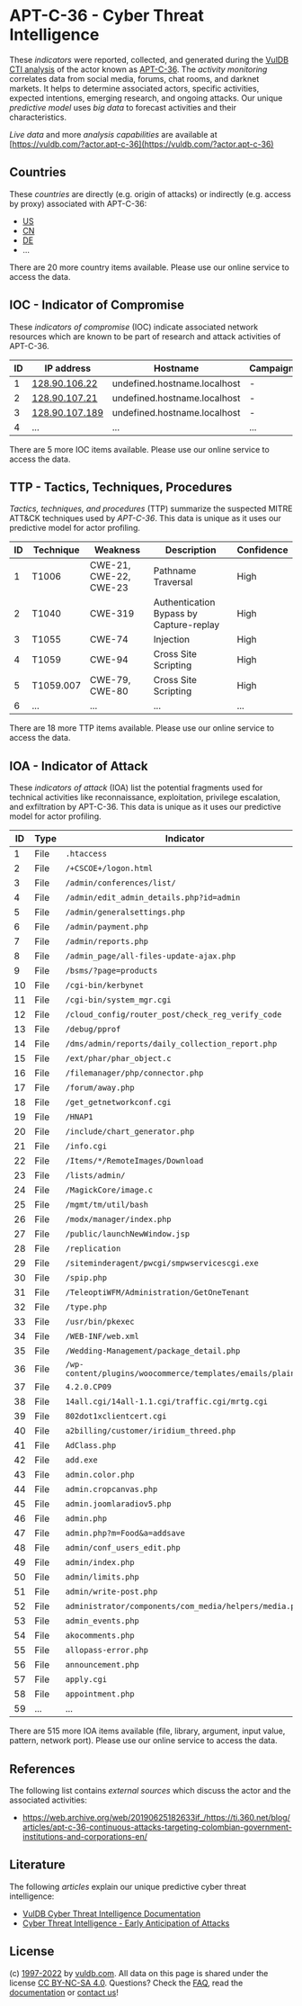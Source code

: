 # APT-C-36 - Cyber Threat Intelligence

These _indicators_ were reported, collected, and generated during the [VulDB CTI analysis](https://vuldb.com/?kb.cti) of the actor known as [APT-C-36](https://vuldb.com/?actor.apt-c-36). The _activity monitoring_ correlates data from social media, forums, chat rooms, and darknet markets. It helps to determine associated actors, specific activities, expected intentions, emerging research, and ongoing attacks. Our unique _predictive model_ uses _big data_ to forecast activities and their characteristics.

_Live data_ and more _analysis capabilities_ are available at [https://vuldb.com/?actor.apt-c-36](https://vuldb.com/?actor.apt-c-36)

## Countries

These _countries_ are directly (e.g. origin of attacks) or indirectly (e.g. access by proxy) associated with APT-C-36:

* [US](https://vuldb.com/?country.us)
* [CN](https://vuldb.com/?country.cn)
* [DE](https://vuldb.com/?country.de)
* ...

There are 20 more country items available. Please use our online service to access the data.

## IOC - Indicator of Compromise

These _indicators of compromise_ (IOC) indicate associated network resources which are known to be part of research and attack activities of APT-C-36.

ID | IP address | Hostname | Campaign | Confidence
-- | ---------- | -------- | -------- | ----------
1 | [128.90.106.22](https://vuldb.com/?ip.128.90.106.22) | undefined.hostname.localhost | - | High
2 | [128.90.107.21](https://vuldb.com/?ip.128.90.107.21) | undefined.hostname.localhost | - | High
3 | [128.90.107.189](https://vuldb.com/?ip.128.90.107.189) | undefined.hostname.localhost | - | High
4 | ... | ... | ... | ...

There are 5 more IOC items available. Please use our online service to access the data.

## TTP - Tactics, Techniques, Procedures

_Tactics, techniques, and procedures_ (TTP) summarize the suspected MITRE ATT&CK techniques used by _APT-C-36_. This data is unique as it uses our predictive model for actor profiling.

ID | Technique | Weakness | Description | Confidence
-- | --------- | -------- | ----------- | ----------
1 | T1006 | CWE-21, CWE-22, CWE-23 | Pathname Traversal | High
2 | T1040 | CWE-319 | Authentication Bypass by Capture-replay | High
3 | T1055 | CWE-74 | Injection | High
4 | T1059 | CWE-94 | Cross Site Scripting | High
5 | T1059.007 | CWE-79, CWE-80 | Cross Site Scripting | High
6 | ... | ... | ... | ...

There are 18 more TTP items available. Please use our online service to access the data.

## IOA - Indicator of Attack

These _indicators of attack_ (IOA) list the potential fragments used for technical activities like reconnaissance, exploitation, privilege escalation, and exfiltration by APT-C-36. This data is unique as it uses our predictive model for actor profiling.

ID | Type | Indicator | Confidence
-- | ---- | --------- | ----------
1 | File | `.htaccess` | Medium
2 | File | `/+CSCOE+/logon.html` | High
3 | File | `/admin/conferences/list/` | High
4 | File | `/admin/edit_admin_details.php?id=admin` | High
5 | File | `/admin/generalsettings.php` | High
6 | File | `/admin/payment.php` | High
7 | File | `/admin/reports.php` | High
8 | File | `/admin_page/all-files-update-ajax.php` | High
9 | File | `/bsms/?page=products` | High
10 | File | `/cgi-bin/kerbynet` | High
11 | File | `/cgi-bin/system_mgr.cgi` | High
12 | File | `/cloud_config/router_post/check_reg_verify_code` | High
13 | File | `/debug/pprof` | Medium
14 | File | `/dms/admin/reports/daily_collection_report.php` | High
15 | File | `/ext/phar/phar_object.c` | High
16 | File | `/filemanager/php/connector.php` | High
17 | File | `/forum/away.php` | High
18 | File | `/get_getnetworkconf.cgi` | High
19 | File | `/HNAP1` | Low
20 | File | `/include/chart_generator.php` | High
21 | File | `/info.cgi` | Medium
22 | File | `/Items/*/RemoteImages/Download` | High
23 | File | `/lists/admin/` | High
24 | File | `/MagickCore/image.c` | High
25 | File | `/mgmt/tm/util/bash` | High
26 | File | `/modx/manager/index.php` | High
27 | File | `/public/launchNewWindow.jsp` | High
28 | File | `/replication` | Medium
29 | File | `/siteminderagent/pwcgi/smpwservicescgi.exe` | High
30 | File | `/spip.php` | Medium
31 | File | `/TeleoptiWFM/Administration/GetOneTenant` | High
32 | File | `/type.php` | Medium
33 | File | `/usr/bin/pkexec` | High
34 | File | `/WEB-INF/web.xml` | High
35 | File | `/Wedding-Management/package_detail.php` | High
36 | File | `/wp-content/plugins/woocommerce/templates/emails/plain/` | High
37 | File | `4.2.0.CP09` | Medium
38 | File | `14all.cgi/14all-1.1.cgi/traffic.cgi/mrtg.cgi` | High
39 | File | `802dot1xclientcert.cgi` | High
40 | File | `a2billing/customer/iridium_threed.php` | High
41 | File | `AdClass.php` | Medium
42 | File | `add.exe` | Low
43 | File | `admin.color.php` | High
44 | File | `admin.cropcanvas.php` | High
45 | File | `admin.joomlaradiov5.php` | High
46 | File | `admin.php` | Medium
47 | File | `admin.php?m=Food&a=addsave` | High
48 | File | `admin/conf_users_edit.php` | High
49 | File | `admin/index.php` | High
50 | File | `admin/limits.php` | High
51 | File | `admin/write-post.php` | High
52 | File | `administrator/components/com_media/helpers/media.php` | High
53 | File | `admin_events.php` | High
54 | File | `akocomments.php` | High
55 | File | `allopass-error.php` | High
56 | File | `announcement.php` | High
57 | File | `apply.cgi` | Medium
58 | File | `appointment.php` | High
59 | ... | ... | ...

There are 515 more IOA items available (file, library, argument, input value, pattern, network port). Please use our online service to access the data.

## References

The following list contains _external sources_ which discuss the actor and the associated activities:

* https://web.archive.org/web/20190625182633if_/https://ti.360.net/blog/articles/apt-c-36-continuous-attacks-targeting-colombian-government-institutions-and-corporations-en/

## Literature

The following _articles_ explain our unique predictive cyber threat intelligence:

* [VulDB Cyber Threat Intelligence Documentation](https://vuldb.com/?kb.cti)
* [Cyber Threat Intelligence - Early Anticipation of Attacks](https://www.scip.ch/en/?labs.20201022)

## License

(c) [1997-2022](https://vuldb.com/?kb.changelog) by [vuldb.com](https://vuldb.com/?kb.about). All data on this page is shared under the license [CC BY-NC-SA 4.0](https://creativecommons.org/licenses/by-nc-sa/4.0/). Questions? Check the [FAQ](https://vuldb.com/?kb.faq), read the [documentation](https://vuldb.com/?kb) or [contact us](https://vuldb.com/?contact)!
